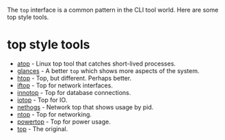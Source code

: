 The `top` interface is a common pattern in the CLI tool world. Here are some top style tools.

# top style tools

- [atop](atop) - Linux top tool that catches short-lived processes.
- [glances](glances) - A better `top` which shows more aspects of the system.
- [htop](htop) - Top, but different.  Perhaps better.
- [iftop](iftop) - Top for network interfaces.
- [innotop](innotop) - Top for database connections.
- [iotop](iotop) - Top for IO.
- [nethogs](nethogs) - Network top that shows usage by pid.
- [ntop](ntop) - Top for networking.
- [powertop](powertop) - Top for power usage.
- [top](top) - The original.
